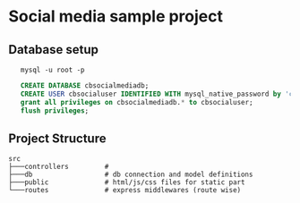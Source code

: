 # Social media sample project

## Database setup

```shell
   mysql -u root -p
```

```sql
   CREATE DATABASE cbsocialmediadb;
   CREATE USER cbsocialuser IDENTIFIED WITH mysql_native_password by 'cbsocialpass';
   grant all privileges on cbsocialmediadb.* to cbsocialuser;
   flush privileges;
```

## Project Structure

```
src
├───controllers         #
├───db                  # db connection and model definitions
├───public              # html/js/css files for static part
└───routes              # express middlewares (route wise)
```
